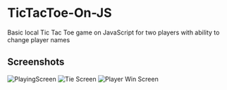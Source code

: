 # TicTacToe-On-JS

Basic local Tic Tac Toe game on JavaScript for two players with ability to change player names

## Screenshots

![PlayingScreen](https://i.imgur.com/Q4umPrv.png?raw=true)
![Tie Screen](https://i.imgur.com/Z0hTW4u.png?raw=true)
![Player Win Screen](https://i.imgur.com/fdiCVI2.png?raw=true)
